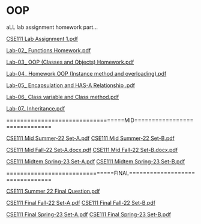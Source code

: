 # OOP
aLL lab assignment homework part...
 
[CSE111 Lab Assignment 1.pdf](https://github.com/prince-efty/OOP/files/12801426/CSE111.Lab.Assignment.1.pdf)

[Lab-02_ Functions Homework.pdf](https://github.com/prince-efty/OOP/files/12920645/Lab-02_.Functions.Homework.pdf)

[Lab-03_ OOP (Classes and Objects) Homework.pdf](https://github.com/prince-efty/OOP/files/13167000/Lab-03_.OOP.Classes.and.Objects.Homework.pdf)

[Lab-04_ Homework OOP (Instance method and overloading).pdf](https://github.com/EMTIAZAHMED2060/OOP/files/13764092/Lab-04_.Homework.OOP.Instance.method.and.overloading.pdf)

[Lab-05_ Encapsulation and HAS-A Relationship .pdf](https://github.com/EMTIAZAHMED2060/OOP/files/13764098/Lab-05_.Encapsulation.and.HAS-A.Relationship.pdf)

[Lab-06_ Class variable and Class method.pdf](https://github.com/EMTIAZAHMED2060/OOP/files/13764107/Lab-06_.Class.variable.and.Class.method.pdf)

[Lab-07_ Inheritance.pdf](https://github.com/EMTIAZAHMED2060/OOP/files/13764110/Lab-07_.Inheritance.pdf)


==================================MID==============================

[CSE111 Mid Summer-22 Set-A.pdf](https://github.com/EMTIAZAHMED2060/OOP/files/13769565/CSE111.Mid.Summer-22.Set-A.pdf)
[CSE111 Mid Summer-22 Set-B.pdf](https://github.com/EMTIAZAHMED2060/OOP/files/13769555/CSE111.Mid.Summer-22.Set-B.pdf)


[CSE111 Mid Fall-22 Set-A.docx.pdf](https://github.com/EMTIAZAHMED2060/OOP/files/13769583/CSE111.Mid.Fall-22.Set-A.docx.pdf)
[CSE111 Mid Fall-22 Set-B.docx.pdf](https://github.com/EMTIAZAHMED2060/OOP/files/13769587/CSE111.Mid.Fall-22.Set-B.docx.pdf)



[CSE111 Midtem Spring-23 Set-A.pdf](https://github.com/EMTIAZAHMED2060/OOP/files/13769598/CSE111.Midtem.Spring-23.Set-A.pdf)
[CSE111 Midtem Spring-23 Set-B.pdf](https://github.com/EMTIAZAHMED2060/OOP/files/13769601/CSE111.Midtem.Spring-23.Set-B.pdf)



===============================FINAL================================


[CSE111 Summer 22 Final Question.pdf](https://github.com/EMTIAZAHMED2060/OOP/files/13769607/CSE111.Summer.22.Final.Question.pdf)


[CSE111 Final Fall-22 Set-A.pdf](https://github.com/EMTIAZAHMED2060/OOP/files/13769611/CSE111.Final.Fall-22.Set-A.pdf)
[CSE111 Final Fall-22 Set-B.pdf](https://github.com/EMTIAZAHMED2060/OOP/files/13769615/CSE111.Final.Fall-22.Set-B.pdf)



[CSE111 Final Spring-23 Set-A.pdf](https://github.com/EMTIAZAHMED2060/OOP/files/13769618/CSE111.Final.Spring-23.Set-A.pdf)
[CSE111 Final Spring-23 Set-B.pdf](https://github.com/EMTIAZAHMED2060/OOP/files/13769620/CSE111.Final.Spring-23.Set-B.pdf)





